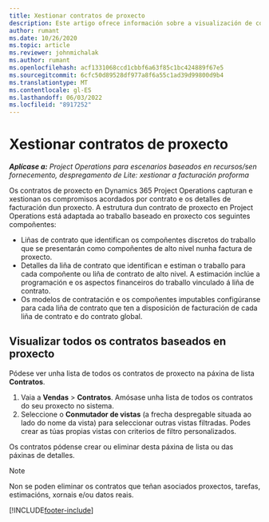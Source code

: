 ```yaml
---
title: Xestionar contratos de proxecto
description: Este artigo ofrece información sobre a visualización de contratos baseados en proxectos.
author: rumant
ms.date: 10/26/2020
ms.topic: article
ms.reviewer: johnmichalak
ms.author: rumant
ms.openlocfilehash: acf1331068ccd1cbbf6a63f85c1bc424889f67e5
ms.sourcegitcommit: 6cfc50d89528df977a8f6a55c1ad39d99800d9b4
ms.translationtype: MT
ms.contentlocale: gl-ES
ms.lasthandoff: 06/03/2022
ms.locfileid: "8917252"
---
```

# <a name="manage-project-contracts"></a>Xestionar contratos de proxecto

_**Aplícase a:** Project Operations para escenarios baseados en recursos/sen fornecemento, despregamento de Lite: xestionar a facturación proforma_

Os contratos de proxecto en Dynamics 365 Project Operations capturan e xestionan os compromisos acordados por contrato e os detalles de facturación dun proxecto. A estrutura dun contrato de proxecto en Project Operations está adaptada ao traballo baseado en proxecto cos seguintes compoñentes:

- Liñas de contrato que identifican os compoñentes discretos do traballo que se presentarán como compoñentes de alto nivel nunha factura de proxecto.
- Detalles da liña de contrato que identifican e estiman o traballo para cada compoñente ou liña de contrato de alto nivel. A estimación inclúe a programación e os aspectos financeiros do traballo vinculado á liña de contrato.
- Os modelos de contratación e os compoñentes imputables configúranse para cada liña de contrato que ten a disposición de facturación de cada liña de contrato e do contrato global.

## <a name="view-all-project-based-contracts"></a>Visualizar todos os contratos baseados en proxecto

Pódese ver unha lista de todos os contratos de proxecto na páxina de lista **Contratos**. 

1. Vaia a **Vendas** > **Contratos**. Amósase unha lista de todos os contratos do seu proxecto no sistema. 
2. Seleccione o **Conmutador de vistas** (a frecha despregable situada ao lado do nome da vista) para seleccionar outras vistas filtradas. Podes crear as túas propias vistas con criterios de filtro personalizados.

Os contratos pódense crear ou eliminar desta páxina de lista ou das páxinas de detalles.

> [!NOTE]
> Non se poden eliminar os contratos que teñan asociados proxectos, tarefas, estimacións, xornais e/ou datos reais. 


[!INCLUDE[footer-include](../../includes/footer-banner.md)]

